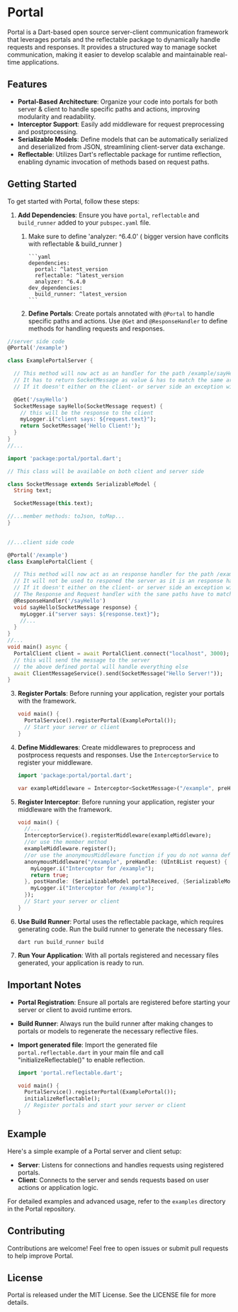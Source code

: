 # Portal

Portal is a Dart-based open source server-client communication framework that leverages portals and the reflectable package to dynamically handle requests and responses. It provides a structured way to manage socket communication, making it easier to develop scalable and maintainable real-time applications.

## Features

- **Portal-Based Architecture**: Organize your code into portals for both server & client to handle specific paths and actions, improving modularity and readability.
- **Interceptor Support**: Easily add middleware for request preprocessing and postprocessing.
- **Serializable Models**: Define models that can be automatically serialized and deserialized from JSON, streamlining client-server data exchange.
- **Reflectable**: Utilizes Dart's reflectable package for runtime reflection, enabling dynamic invocation of methods based on request paths.

## Getting Started

To get started with Portal, follow these steps:

1. **Add Dependencies**: Ensure you have `portal`, `reflectable` and `build_runner` added to your `pubspec.yaml` file. 
   1. Make sure to define 'analyzer: ^6.4.0' ( bigger version have conflcits with reflectable & build_runner ) 

          ```yaml
          dependencies:
            portal: ^latest_version
            reflectable: ^latest_version
            analyzer: ^6.4.0
          dev_dependencies:
            build_runner: ^latest_version
          ```
   2. **Define Portals**: Create portals annotated with `@Portal` to handle specific paths and actions. Use `@Get` and `@ResponseHandler` to define methods for handling requests and responses. 
      

```dart 
//server side code   
@Portal('/example')

class ExamplePortalServer {

  // This method will now act as an handler for the path /example/sayHello
  // It has to return SocketMessage as value & has to match the same argument type of the handler in the client side!
  // If it doesn't either on the client- or server side an exception will be thrown because of incompatible types

  @Get('/sayHello')
  SocketMessage sayHello(SocketMessage request) {
    // this will be the response to the client
    myLogger.i("client says: ${request.text}");
    return SocketMessage('Hello Client!');
  }
}
//... 
   ```
```dart
import 'package:portal/portal.dart';

// This class will be available on both client and server side

class SocketMessage extends SerializableModel {
  String text;

  SocketMessage(this.text);

//...member methods: toJson, toMap...
}
 

//...client side code 

@Portal('/example')
class ExamplePortalClient {

  // This method will now act as an response handler for the path /example/sayHello
  // It will not be used to responed the server as it is an response handler only!
  // If it doesn't either on the client- or server side an exception will be thrown because of incompatible types
  // The Response and Request handler with the sane paths have to match the same types when it comes to the handler argument  
  @ResponseHandler('/sayHello')
  void sayHello(SocketMessage response) {
    myLogger.i("server says: ${response.text}");
    //... 
  }
}
//...
void main() async {
  PortalClient client = await PortalClient.connect("localhost", 3000);
  // this will send the message to the server
  // the above defined portal will handle everything else
  await ClientMessageService().send(SocketMessage("Hello Server!"));
}
```

3. **Register Portals**: Before running your application, register your portals with the framework.

    ```dart
    void main() {
      PortalService().registerPortal(ExamplePortal());
      // Start your server or client
    }
    ```


4. **Define Middlewares**: Create middlewares to preprocess and postprocess requests and responses. Use the `InterceptorService` to register your middleware.

    ```dart
    import 'package:portal/portal.dart';

    var exampleMiddleware = Interceptor<SocketMessage>("/example", preHandle: (accepts) async => true, postHandle: (portalReceived, {portalGaveBack}) async => myLogger.i(portalReceived));
    
   ```

5. **Register Interceptor**: Before running your application, register your middleware with the framework.

    ```dart
    void main() {
      //...
      InterceptorService().registerMiddleware(exampleMiddleware);
      //or use the member method
      exampleMiddleware.register();
      //or use the anonymousMiddleware function if you do not wanna define a class
      anonymousMiddleware("/example", preHandle: (UInt8List request) {
        myLogger.i("Interceptor for /example");
        return true;
      }, postHandle: (SerializableModel portalReceived, {SerializableModel? portalGaveBack}) {
        myLogger.i("Interceptor for /example");
      });
      // Start your server or client
    }
    ```

5. **Use Build Runner**: Portal uses the reflectable package, which requires generating code. Run the build runner to generate the necessary files.

    ```shell
    dart run build_runner build
    ```

6. **Run Your Application**: With all portals registered and necessary files generated, your application is ready to run.

## Important Notes

- **Portal Registration**: Ensure all portals are registered before starting your server or client to avoid runtime errors.
- **Build Runner**: Always run the build runner after making changes to portals or models to regenerate the necessary reflective files.
- **Import generated file**: Import the generated file `portal.reflectable.dart` in your main file and call "initializeReflectable()" to enable reflection.

    ```dart
    import 'portal.reflectable.dart';
  
    void main() {
      PortalService().registerPortal(ExamplePortal());
      initializeReflectable();
      // Register portals and start your server or client
    }
    ```
## Example

Here's a simple example of a Portal server and client setup:

- **Server**: Listens for connections and handles requests using registered portals.
- **Client**: Connects to the server and sends requests based on user actions or application logic.

For detailed examples and advanced usage, refer to the `examples` directory in the Portal repository.

## Contributing

Contributions are welcome! Feel free to open issues or submit pull requests to help improve Portal.

## License

Portal is released under the MIT License. See the LICENSE file for more details.
